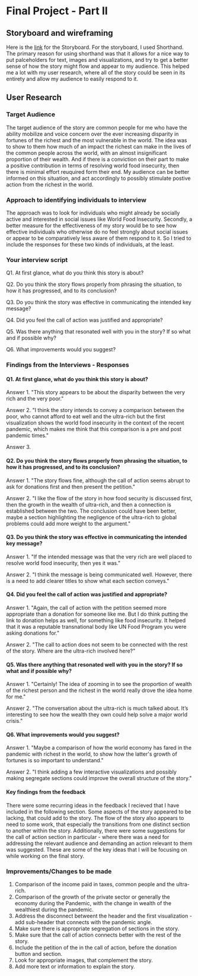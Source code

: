 # Final Project - Part II

## Storyboard and wireframing

Here is the [link](https://preview.shorthand.com/QBL9Hq3ECPIsIYUz?_gl=1*2l11u*_gcl_aw*R0NMLjE2MzcwOTUyMzEuQ2owS0NRaUF5czJNQmhET0FSSXNBRmYxRDFjM1RUay1sV1hSa1Vwd09MZlBpZGZFQzVXVmo5X0hlb2RWUTIzTzVUNUh2MS1EQldZRUNrNGFBaEd0RUFMd193Y0I.) for the Storyboard. For the storyboard, I used Shorthand. The primary reason for using shorthand was that it allows for a nice way to put palceholders for text, images and visualizations, and try to get a better sense of how the story might flow and appear to my audience. This helped me a lot with my user research, where all of the story could be seen in its entirety and allow my audience to easily respond to it. 

## User Research

### Target Audience

The target audience of the story are common people for me who have the ability mobilize and voice concern over the ever increasing disparity in fortunes of the richest and the most vulnerable in the world. The idea was to show to them how much of an impact the richest can make in the lives of the common people across the world, with an almost insignificant proportion of their wealth. And if there is a conviction on their part to make a positive contribution in terms of resolving world food insecurity, then there is minimal effort reuquired form their end. My audience can be better informed on this situation, and act accordingly to possibly stimulate postive action from the richest in the world.

### Approach to identifying individuals to interview

The approach was to look for individuals who might already be socially active and interested in social issues like World Food Insecurity. Secondly, a better measure for the effectiveness of my story would be to see how effective individuals who otherwise do no feel strongly about social issues or appear to be comparatively less aware of them respond to it. So I tried to include the responses for these two kinds of individuals, at the least.

### Your interview script

Q1. At first glance, what do you think this story is about?

Q2. Do you think the story flows properly from phrasing the situation, to how it has progressed, and to its conclusion?

Q3. Do you think the story was effective in communicating the intended key message?

Q4. Did you feel the call of action was justified and appropriate?

Q5. Was there anything that resonated well with you in the story? If so what and if possible why?

Q6. What improvements would you suggest?

### Findings from the Interviews - Responses

#### Q1. At first glance, what do you think this story is about?
Answer 1. "This story appears to be about the disparity between the very rich and the very poor."

Answer 2. "I think the story intends to convey a comparison between the poor, who cannot afford to eat well and the ultra-rich but the first visualization shows the world food insecurity in the context of the recent pandemic, which makes me think that this comparison is a pre and post pandemic times."

Answer 3.

#### Q2. Do you think the story flows properly from phrasing the situation, to how it has progressed, and to its conclusion?
Answer 1. "The story flows fine, although the call of action seems abrupt to ask for donations first and then present the petition." 

Answer 2. "I like the flow of the story in how food security is discussed first, then the growth in the wealth of ultra-rich, and then a connection is established between the two. The conclusion could have been better, maybe a section highlighting the negligence of the ultra-rich to global problems could add more weight to the argument."

#### Q3. Do you think the story was effective in communicating the intended key message?
Answer 1. "If the intended message was that the very rich are well placed to resolve world food insecurity, then yes it was."

Answer 2. "I think the message is being communicated well. However, there is a need to add clearer titles to show what each section conveys."

#### Q4. Did you feel the call of action was justified and appropriate?
Answer 1. "Again, the call of action with the petition seemed more appropriate than a donation for someone like me. But I do think putting the link to donation helps as well, for something like food insecurity. It helped that it was a reputable transnational body like UN Food Program you were asking donations for."

Answer 2. "The call to action does not seem to be connected with the rest of the story. Where are the ultra-rich involved here?"

#### Q5. Was there anything that resonated well with you in the story? If so what and if possible why?
Answer 1. "Certainly! The idea of zooming in to see the proportion of wealth of the richest person and the richest in the world really drove the idea home for me."

Answer 2. "The conversation about the ultra-rich is much talked about. It’s interesting to see how the wealth they own could help solve a major world crisis."

#### Q6. What improvements would you suggest?
Answer 1. "Maybe a comparison of how the world economy has fared in the pandemic with richest in the world, to show how the latter's growth of fortunes is so important to understand."

Answer 2. "I think adding a few interactive visualizations and possibly making segregate sections could improve the overall structure of the story."

#### Key findings from the feedback

There were some recurring ideas in the feedback I recieved that I have included in the following section. Some aspects of the story appeared to be lacking, that could add to the story. The flow of the story also appears to need to some work, that especially the transitions from one distinct section to another within the story. Additionally, there were some suggestions for the call of action section in particular - where there was a need for addressing the relevant audience and demanding an action relevant to them was suggested. These are some of the key ideas that I will be focusing on while working on the final story.

### Improvements/Changes to be made

1) Comparison of the income paid in taxes, common people and the ultra-rich.
2) Comparison of the growth of the private sector or generally the economy during the Pandemic, with the change in wealth of the wealthiest during the pandemic.
3) Address the disconnect betweent the header and the first visualization - add sub-header that connects with the pandemic angle.
4) Make sure there is appropriate segregation of sections in the story.
5) Make sure that the call of action connects better with the rest of the story.
6) Include the petition of the in the call of action, before the donation button and section.
7) Look for appropriate images, that complement the story.
8) Add more text or information to explain the story.

